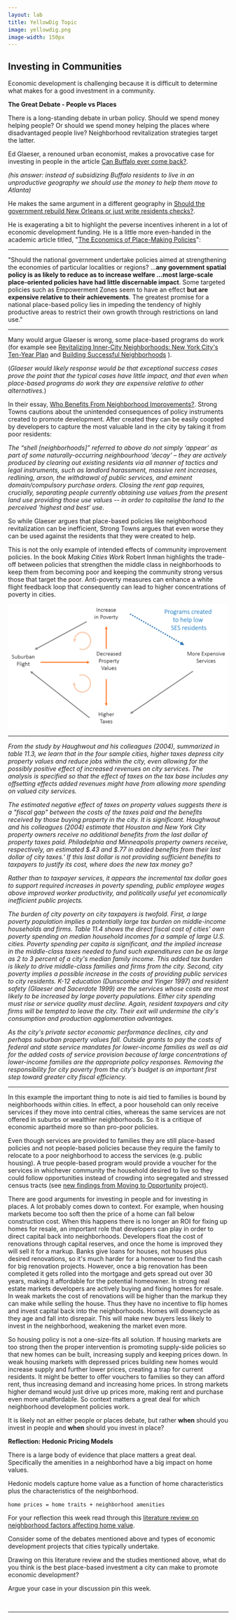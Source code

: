 ```yaml
---
layout: lab
title: YellowDig Topic
image: yellowdig.png
image-width: 150px
---
```


<div class = "uk-container uk-container-small">

## Investing in Communities

Economic development is challenging because it is difficult to determine what makes for a good investment in a community. 

**The Great Debate - People vs Places**

There is a long-standing debate in urban policy. Should we spend money helping people? Or should we spend money helping the places where disadvantaged people live? Neighborhood revitalization strategies target the latter. 

Ed Glaeser, a renouned urban economist, makes a provocative case for investing in people in the article [Can Buffalo ever come back?](https://www.city-journal.org/html/can-buffalo-ever-come-back-13050.html). 

*(his answer: instead of subsidizing Buffalo residents to live in an unproductive geography we should use the money to help them move to Atlanta)*

He makes the same argument in a different geography in [Should the government rebuild New Orleans or just write residents checks?](https://are.berkeley.edu/~ligon/Teaching/EEP100/glaeser05.pdf).

He is exagerating a bit to highlight the peverse incentives inherent in a lot of economic development funding. He is a little more even-handed in the academic article titled, "[The Economics of Place-Making Policies](https://github.com/DS4PS/cpp-528-spr-2020/raw/master/articles/revitalization/the-economics-of-place-making-policies.pdf)":

-----

"Should the national government undertake policies aimed at strengthening the economies of particular localities or regions? ...**any government spatial policy is as likely to reduce as to increase welfare ...most large-scale place-oriented policies have had little discernable impact**.  Some targeted policies such as Empowerment Zones seem to have an effect **but are expensive relative to their achievements**. The greatest promise for a national place-based policy lies in impeding the tendency of highly productive areas to restrict their own growth through restrictions on land use."

-----

Many would argue Glaeser is wrong, some place-based programs do work (for example see [Revitalizing Inner-City Neighborhoods: New York City's Ten-Year Plan](https://github.com/DS4PS/cpp-528-spr-2020/raw/master/articles/revitalization/Revitalizing_Inner_City_Neighborhoods.pdf) and [Building Successful Neighborhoods](https://github.com/DS4PS/cpp-528-spr-2020/raw/master/articles/revitalization/building-successful-neighborhoods.pdf) ). 

(*Glaeser would likely response would be that exceptional success cases prove the point that the typical cases have little impact, and that even when place-based programs do work they are expensive relative to other alternatives.*)

In their essay, [Who Benefits From Neighborhood Improvements?](https://www.strongtowns.org/journal/2017/11/1/who-benefits-from-neighborhood-improvements). Strong Towns cautions about the unintended consequences of policy instruments created to promote development. After created they can be easily coopted by developers to capture the most valuable land in the city by taking it from poor residents: 

*The “shell [neighborhoods]” referred to above do not simply ‘appear’ as part of some naturally-occurring neighbourhood ‘decay’ – they are actively produced by clearing out existing residents via all manner of tactics and legal instruments, such as landlord harassment, massive rent increases, redlining, arson, the withdrawal of public services, and eminent domain/compulsory purchase orders. Closing the rent gap requires, crucially, separating people currently obtaining use values from the present land use providing those use values -- in order to capitalise the land to the perceived ‘highest and best’ use.*

So while Glaeser argues that place-based policies like neighborhood revitalization can be inefficient, Strong Towns argues that even worse they can be used against the residents that they were created to help. 

This is not the only example of intended effects of community improvement policies. In the book *Making Cities Work* Robert Inman highlights the trade-off between policies that strengthen the middle class in neighborhoods to keep them from becoming poor and keeping the community strong versus those that target the poor. Anti-poverty measures can enhance a white flight feedback loop that consequently can lead to higher concentrations of poverty in cities. 

![](../assets/img/poverty-feedback-loop.png)


<hr>

*From the study by Haughwout and his colleagues (2004), summarized in table 11.3, we learn that in the four sample cities, higher taxes depress city property values and reduce jobs within the city, even allowing for the possibly positive effect of increased revenues on city services. The analysis is specified so that the effect of taxes on the tax base includes any offsetting effects added revenues might have from allowing more spending on valued city services.* 

*The estimated negative effect of taxes on property values suggests there is a "fiscal gap" between the costs of the taxes paid and the benefits received by those buying property in the city. It is significant. Haughwout and his colleagues (2004) estimate that Houston and New York City property owners receive no additional benefits from the last dollar of property taxes paid. Philadelphia and Minneapolis property owners receive, respectively, an estimated $.43 and $.77 in added benefits from their last dollar of city taxes.' If this last dollar is not providing sufficient benefits to taxpayers to justify its cost, where does the new tax money go?*

*Rather than to taxpayer services, it appears the incremental tax dollar goes to support required increases in poverty spending, public employee wages above improved worker productivity, and politically useful yet economically inefficient public projects.*

*The burden of city poverty on city taxpayers is twofold. First, a large poverty population implies a potentially large tax burden on middle-income households and firms. Table 11.4 shows the direct fiscal cost of cities' own poverty spending on median household incomes for a sample of large U.S. cities. Poverty spending per capita is significant, and the implied increase in the middle-class taxes needed to fund such expenditures can be as large as 2 to 3 percent of a city's median family income. This added tax burden is likely to drive middle-class families and firms from the city. Second, city poverty implies a possible increase in the costs of providing public services to city residents. K-12 education (Dunscombe and Yinger 1997) and resident safety (Glaeser and Sacerdote 1999) are the services whose costs are most likely to be increased by large poverty populations. Either city spending must rise or service quality must decline. Again, resident taxpayers and city firms will be tempted to leave the city. Their exit will undermine the city's consumption and production agglomeration advantages.*

*As the city's private sector economic performance declines, city and perhaps suburban property values fall. Outside grants to pay the costs of federal and state service mandates for lower-income families as well as aid for the added costs of service provision because of large concentrations of lower-income families are the appropriate policy responses. Removing the responsibility for city poverty from the city's budget is an important first step toward greater city fiscal efficiency.*

<hr>

In this example the important thing to note is aid tied to families is bound by neighborhoods within cities. In effect, a poor household can only receive services if they move into central cities, whereas the same services are not offered in suburbs or wealthier neighborhoods. So it is a critique of economic apartheid more so than pro-poor policies. 

Even though services are provided to families they are still place-based policies and not people-based policies because they require the family to relocate to a poor neighborhood to access the services (e.g. public housing). A true people-based program would provide a voucher for the services in whichever community the household desired to live so they could follow opportunities instead of crowding into segregated and stressed census tracts (see [new findings from Moving to Opportunity](https://www.brookings.edu/blog/social-mobility-memos/2015/05/06/sociologys-revenge-moving-to-opportunity-mto-revisited/) project). 

There are good arguments for investing in people and for investing in places. A lot probably comes down to context. For example, when housing markets become too soft then the price of a home can fall below construction cost. When this happens there is no longer an ROI for fixing up homes for resale, an important role that developers can play in order to direct capital back into neighborhoods. Developers float the cost of renovations through capital reserves, and once the home is improved they will sell it for a markup. Banks give loans for houses, not houses plus desired renovations, so it's much harder for a homeowner to find the cash for big renovation projects. However, once a big renovation has been completed it gets rolled into the mortgage and gets spread out over 30 years, making it affordable for the potential homeowner. In strong real estate markets developers are actively buying and fixing homes for resale. In weak markets the cost of renovations will be higher than the markup they can make while selling the house. Thus they have no incentive to flip homes and invest capital back into the neighborhoods. Homes will downcycle as they age and fall into disrepair. This will make new buyers less likely to invest in the neighborhood, weakening the market even more. 

So housing policy is not a one-size-fits all solution. If housing markets are too strong then the proper intervention is promoting supply-side policies so that new homes can be built, increasing supply and keeping prices down. In weak housing markets with depressed prices building new homes would increase supply and further lower prices, creating a trap for current residents. It might be better to offer vouchers to families so they can afford rent, thus increasing demand and increasing home prices. In strong markets higher demand would just drive up prices more, making rent and purchase even more unaffordable. So context matters a great deal for which neighborhood development policies work. 

It is likely not an either people or places debate, but rather **when** should you invest in people and **when** should you invest in place? 

**Reflection: Hedonic Pricing Models**

There is a large body of evidence that place matters a great deal. Specifically the amenities in a neighborhod have a big impact on home values. 

Hedonic models capture home value as a function of home characteristics plus the characteristics of the neighborhood. 

```
home prices = home traits + neighborhood amenities
```

For your reflection this week read through this [literature review on neighborhood factors affecting home value](https://lecy.github.io/SyracuseLandBank/litreview.html). 

Consider some of the debates mentioned above and types of economic development projects that cities typically undertake. 

Drawing on this literature review and the studies mentioned above, what do you think is the best place-based investment a city can make to promote economic development? 

Argue your case in your discussion pin this week. 

<br>
<hr>
<br>
<br>

</div>
